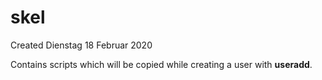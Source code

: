# skel
Created Dienstag 18 Februar 2020

Contains scripts which will be copied while creating a user with **useradd**.

